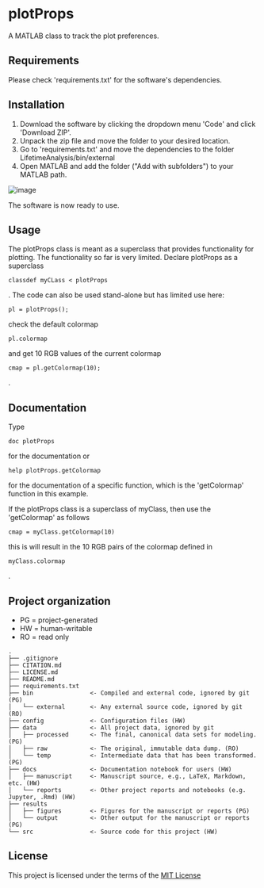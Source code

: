 # plotProps

A MATLAB class to track the plot preferences.

## Requirements
Please check 'requirements.txt' for the software's dependencies.

## Installation
1. Download the software by clicking the dropdown menu 'Code' and click 'Download ZIP'.
2. Unpack the zip file and move the folder to your desired location.
3. Go to 'requirements.txt' and move the dependencies to the folder LifetimeAnalysis/bin/external
4. Open MATLAB and add the folder ("Add with subfolders") to your MATLAB path.

![image](https://user-images.githubusercontent.com/77492856/119955717-99be7300-bfa0-11eb-8c8a-0a6765b572dc.png)

The software is now ready to use.

## Usage

The plotProps class is meant as a superclass that provides functionality for plotting. The functionality so far is very limited. Declare plotProps as a superclass
```
classdef myCLass < plotProps
```
. The code can also be used stand-alone but has limited use here:
```
pl = plotProps();
```
check the default colormap
```
pl.colormap
```
and get 10 RGB values of the current colormap
```
cmap = pl.getColormap(10);
```
.

## Documentation

Type
```
doc plotProps
```
for the documentation or
```
help plotProps.getColormap
```
for the documentation of a specific function, which is the 'getColormap' function in this example.

If the plotProps class is a superclass of myClass, then use the 'getColormap' as follows
```
cmap = myClass.getColormap(10)
```
this is will result in the 10 RGB pairs of the colormap defined in 
```
myClass.colormap
```
.

## Project organization
- PG = project-generated
- HW = human-writable
- RO = read only
```
.
├── .gitignore
├── CITATION.md
├── LICENSE.md
├── README.md
├── requirements.txt
├── bin                <- Compiled and external code, ignored by git (PG)
│   └── external       <- Any external source code, ignored by git (RO)
├── config             <- Configuration files (HW)
├── data               <- All project data, ignored by git
│   ├── processed      <- The final, canonical data sets for modeling. (PG)
│   ├── raw            <- The original, immutable data dump. (RO)
│   └── temp           <- Intermediate data that has been transformed. (PG)
├── docs               <- Documentation notebook for users (HW)
│   ├── manuscript     <- Manuscript source, e.g., LaTeX, Markdown, etc. (HW)
│   └── reports        <- Other project reports and notebooks (e.g. Jupyter, .Rmd) (HW)
├── results
│   ├── figures        <- Figures for the manuscript or reports (PG)
│   └── output         <- Other output for the manuscript or reports (PG)
└── src                <- Source code for this project (HW)

```


## License

This project is licensed under the terms of the [MIT License](/LICENSE.md)
